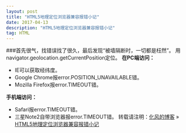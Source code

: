 ```yaml
---
layout: post
title: "HTML5地理定位浏览器兼容报错小记"
date: 2017-04-13
description: "HTML5地理定位浏览器兼容报错小记"
tag: HTML
---
```

﻿###首先很气，找错误找了很久，最后发现“被墙隔断时，一切都是枉然”。
用navigator.geolocation.getCurrentPosition定位。
**在PC端访问：**

 - IE可以获取经纬度。
 - Google Chrome报error.POSITION_UNAVAILABLE错。
 - Mozilla Firefox报error.TIMEOUT错。

**手机端访问：**

 - Safari报error.TIMEOUT错。
 - 三星Note2自带浏览器报error.TIMEOUT错。
 转载请注明：[化风的博客](http://ChhXin.github.io) » [HTML5地理定位浏览器兼容报错小记](/2017/04/HTML5地理定位浏览器兼容报错小记/)  
